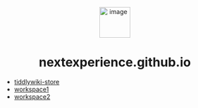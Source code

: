 <!-- docs/_sidebar.md -->

<p align="center">
 <img src="https://avatars.githubusercontent.com/u/123275718?s=200&v=4" alt="image" width="70px">
</p>

<h1 align="center">nextexperience.github.io</h5>

* [tiddlywiki-store](/README.md)
* [workspace1](workspace1/README.md)
* [workspace2](workspace2/README.md)
